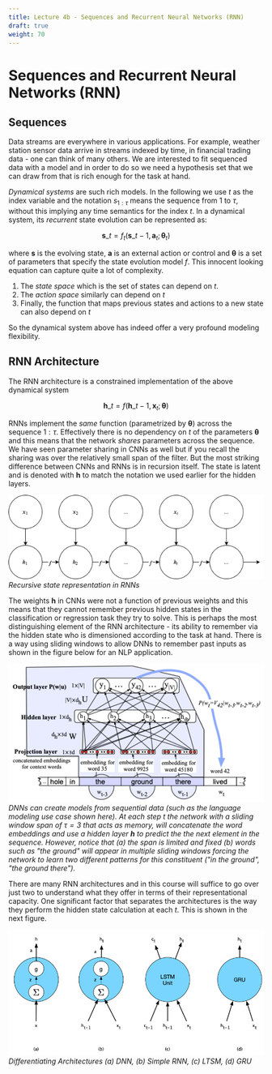 ```yaml
---
title: Lecture 4b - Sequences and Recurrent Neural Networks (RNN)
draft: true
weight: 70
---
```


# Sequences and Recurrent Neural Networks (RNN)

## Sequences

Data streams are everywhere in various applications. For example, weather station sensor data arrive in streams indexed by time,  in financial trading data - one can think of many others. We are interested to fit sequenced data with a model and in order to do so we need a hypothesis set that we can draw from that is rich enough for the task at hand. 

_Dynamical systems_ are such rich models. In the following we use $t$ as the index variable and the notation $s_{1:\tau}$ means the sequence from 1 to $\tau$, without this implying any time semantics for the index $t$. In a dynamical system,  its _recurrent_ state evolution can be represented as:

$$\mathbf{s}\_t = f_t(\mathbf{s}\_{t-1}, \mathbf{a}_t ; \bm \theta_t)$$

where $\bm s$ is the evolving state,  $\bm a$ is an external action or control and $\bm \theta$ is a set of parameters that specify the state evolution model $f$.  This innocent looking equation can capture quite a lot of complexity. 

1.  The _state space_ which is the set of states can depend on $t$. 
2.  The _action space_ similarly can depend on $t$
3.  Finally, the function that maps previous states and actions to a new state can also depend on $t$

So the dynamical system above has indeed offer a very profound modeling flexibility. 

## RNN Architecture
The RNN architecture is a constrained implementation of the above dynamical system 

$$\mathbf{h}\_t = f(\mathbf{h}\_{t-1}, \mathbf{x}_t ; \bm \theta)$$

RNNs implement the _same_ function (parametrized by $\bm \theta$) across the sequence $1:\tau$. Effectively there is no dependency on $t$ of the parameters $\bm \theta$ and this means that the network _shares_ parameters across the sequence. We have seen parameter sharing in CNNs as well but if you recall the sharing was over the relatively small span of the filter. But the most striking difference between CNNs and RNNs is in recursion itself. The state is latent and is denoted with $\bm h$ to match the notation we used earlier for the hidden layers. 

![rnn-recurrence](images/rnn-recurrence.png#center)
*Recursive state representation in RNNs*

The weights $\bm h$ in CNNs were not a function of previous weights and this means that they cannot remember previous hidden states in the classification or regression task they try to solve. This is perhaps the most distinguishing element of the RNN architecture - its ability to remember via the hidden state who is dimensioned according to the task at hand. There is a way using sliding windows to allow DNNs to remember past inputs as shown in the figure below for an NLP application. 

![dnn-sequential-processing](images/dnn-sequential-processing.png#center)
*DNNs can create models from sequential data (such as the language modeling use case shown here). At each step $t$ the network with a sliding window span of $\tau=3$ that acts as memory, will concatenate the word embeddings and use a hidden layer $\bm h$ to predict the the next element in the sequence.  However, notice that (a) the span is limited and fixed (b) words such as "the ground" will appear in multiple sliding windows forcing the network to learn two different patterns for this constituent ("in the ground", "the ground there").*

There are many RNN architectures and in this course will suffice to go over just two to understand what they offer in terms of their representational capacity. One significant factor that separates the architectures is the way they perform the hidden state calculation at each $t$. This is shown in the next figure.

![hidden-state-types](images/hidden-state-types.png#center)
*Differentiating Architectures (a) DNN, (b) Simple RNN, (c) LTSM, (d) GRU*




